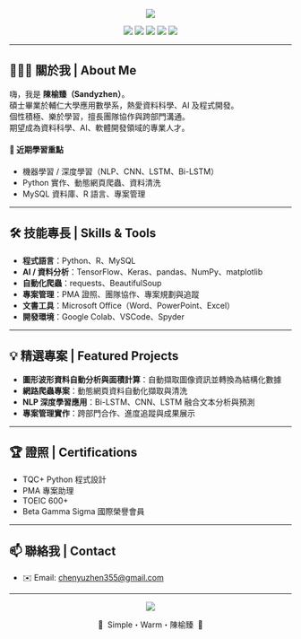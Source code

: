 <!-- 奶茶色系簡約風格｜陳榆臻 (Sandyzhen) 個人主頁 -->

<!-- 奶茶色 Banner -->
<p align="center">
  <img src="https://capsule-render.vercel.app/api?type=rect&color=fbe8d3&height=90&section=header&text=Hi!%20I%27m%20陳榆臻%20(Sandyzhen)&fontColor=7e5c3e&fontSize=38&fontAlignY=50" />
</p>

<p align="center">
  <img src="https://img.shields.io/badge/Python-f9ddb6?style=for-the-badge&logo=python&logoColor=7e5c3e"/>
  <img src="https://img.shields.io/badge/Machine%20Learning-f4c89a?style=for-the-badge&logo=tensorflow&logoColor=7e5c3e"/>
  <img src="https://img.shields.io/badge/NLP-f7e3cf?style=for-the-badge&logo=keras&logoColor=7e5c3e"/>
  <img src="https://img.shields.io/badge/Data%20Science-fbe8d3?style=for-the-badge&logo=pandas&logoColor=7e5c3e"/>
  <img src="https://img.shields.io/badge/Project%20Management-f6d1b7?style=for-the-badge&logo=pivotaltracker&logoColor=7e5c3e"/>
</p>

---

## 👩🏻‍💻 關於我 | About Me

嗨，我是 **陳榆臻（Sandyzhen）**。  
碩士畢業於輔仁大學應用數學系，熱愛資料科學、AI 及程式開發。  
個性積極、樂於學習，擅長團隊協作與跨部門溝通。  
期望成為資料科學、AI、軟體開發領域的專業人才。

#### 🌱 近期學習重點
- 機器學習 / 深度學習（NLP、CNN、LSTM、Bi-LSTM）
- Python 實作、動態網頁爬蟲、資料清洗
- MySQL 資料庫、R 語言、專案管理

---

## 🛠️ 技能專長 | Skills & Tools

- **程式語言**：Python、R、MySQL
- **AI / 資料分析**：TensorFlow、Keras、pandas、NumPy、matplotlib
- **自動化爬蟲**：requests、BeautifulSoup
- **專案管理**：PMA 證照、團隊協作、專案規劃與追蹤
- **文書工具**：Microsoft Office（Word、PowerPoint、Excel）
- **開發環境**：Google Colab、VSCode、Spyder

---

## 💡 精選專案 | Featured Projects

- **圖形波形資料自動分析與面積計算**：自動擷取圖像資訊並轉換為結構化數據
- **網路爬蟲專案**：動態網頁資料自動化擷取與清洗
- **NLP 深度學習應用**：Bi-LSTM、CNN、LSTM 融合文本分析與預測
- **專案管理實作**：跨部門合作、進度追蹤與成果展示

---

## 🏆 證照 | Certifications

- TQC+ Python 程式設計
- PMA 專案助理
- TOEIC 600+
- Beta Gamma Sigma 國際榮譽會員

---

## 📫 聯絡我 | Contact

- ✉️ Email: chenyuzhen355@gmail.com  
<!-- 若有 LinkedIn/網站/Medium 可加在下方 -->
<!-- - 🌐 LinkedIn: [你的 LinkedIn 連結]() -->

---

<!-- 奶茶色底線分隔 -->
<p align="center">
  <img src="https://capsule-render.vercel.app/api?type=rect&color=fbe8d3&height=8&section=footer"/>
</p>

<div align="center">

🧋 &nbsp;Simple・Warm・陳榆臻&nbsp; 🧋

</div>
